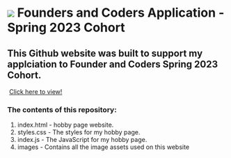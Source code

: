 # ![](https://i.imgur.com/aMQ6p7F.jpg?3) Founders and Coders Application - Spring 2023 Cohort

## This Github website was built to support my applciation to Founder and Coders Spring 2023 Cohort.

<img src="https://cdn0.iconfinder.com/data/icons/entypo/80/link5-512.png" height="0.5" /> [Click here to view!](https://sarahfwood.github.io/FAC-Application/)

### The contents of this repository:

1. index.html - hobby page website.
2. styles.css - The styles for my hobby page.
3. index.js - The JavaScript for my hobby page.
4. images - Contains all the image assets used on this website